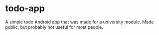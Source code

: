 # todo-app

A simple todo Android app that was made for a university module. Made public, but probably not useful for most people.
